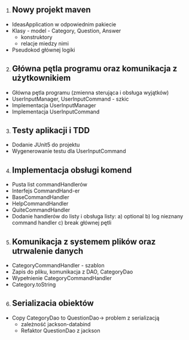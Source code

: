 1. ## Nowy projekt maven
- IdeasApplication w odpowiednim pakiecie
- Klasy - model - Category, Question, Answer
    - konstruktory
    - relacje miedzy nimi
- Pseudokod głównej logiki

2. ## Główna pętla programu oraz komunikacja z użytkownikiem
- Główna pętla programu (zmienna sterująca i obsługa wyjątków)
- UserInputManager, UserInputCommand - szkic
- Implementacja UserInputManager
- Implementacja UserInputCommand

3. ## Testy aplikacji i TDD
- Dodanie JUnit5 do projektu
- Wygenerowanie testu dla UserInputCommand

4. ## Implementacja obsługi komend
- Pusta list commandHandlerów
- Interfejs CommandHand-er
- BaseCommandHandler
- HelpCommandHandler
- QuiteCommandHandler
- Dodanie handlerów do listy i obsługa listy:
  a) optional
  b) log nieznany command handler
  c) break głównej pętli

5. ## Komunikacja z systemem plików oraz utrwalenie danych
- CategoryCommandHandler - szablon
- Zapis do pliku, komunikacja z DAO, CategoryDao
- Wypełnienie CategoryCommandHandler
- Category.toString

6. ## Serializacia obiektów
- Copy CategoryDao to QuestionDao-> problem z serializacją
  - zależność jackson-databind
  - Refaktor QuestionDao z jackson
